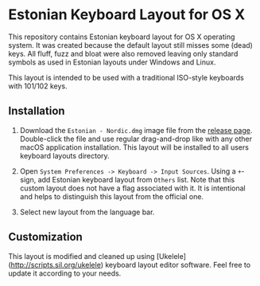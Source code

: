# Estonian Keyboard Layout for OS X
This repository contains Estonian keyboard layout for OS X operating system. It was created because the default layout still misses some (dead) keys. All fluff, fuzz and bloat were also removed leaving only standard symbols as used in Estonian layouts under Windows and Linux.

This layout is intended to be used with a traditional ISO-style keyboards with 101/102 keys.

## Installation
1. Download the `Estonian - Nordic.dmg` image file from the [release page](https://github.com/theranger/osx-estonian-layout/releases/latest). Double-click the file and use regular drag-and-drop like with any other macOS application installation. This layout will be installed to all users keyboard layouts directory.

2. Open `System Preferences -> Keyboard -> Input Sources`. Using a `+`-sign, add Estonian keyboard layout from `Others` list. Note that this custom layout does not have a flag associated with it. It is intentional and helps to distinguish this layout from the official one.

3. Select new layout from the language bar.

## Customization
This layout is modified and cleaned up using [Ukelele] (http://scripts.sil.org/ukelele) keyboard layout editor software. Feel free to update it according to your needs.
